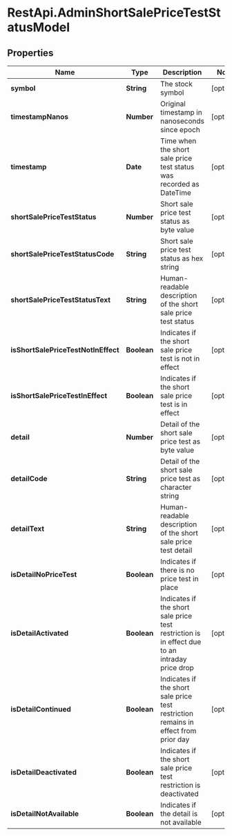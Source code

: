 # RestApi.AdminShortSalePriceTestStatusModel

## Properties

Name | Type | Description | Notes
------------ | ------------- | ------------- | -------------
**symbol** | **String** | The stock symbol | [optional] 
**timestampNanos** | **Number** | Original timestamp in nanoseconds since epoch | [optional] 
**timestamp** | **Date** | Time when the short sale price test status was recorded as DateTime | [optional] 
**shortSalePriceTestStatus** | **Number** | Short sale price test status as byte value | [optional] 
**shortSalePriceTestStatusCode** | **String** | Short sale price test status as hex string | [optional] 
**shortSalePriceTestStatusText** | **String** | Human-readable description of the short sale price test status | [optional] 
**isShortSalePriceTestNotInEffect** | **Boolean** | Indicates if the short sale price test is not in effect | [optional] 
**isShortSalePriceTestInEffect** | **Boolean** | Indicates if the short sale price test is in effect | [optional] 
**detail** | **Number** | Detail of the short sale price test as byte value | [optional] 
**detailCode** | **String** | Detail of the short sale price test as character string | [optional] 
**detailText** | **String** | Human-readable description of the short sale price test detail | [optional] 
**isDetailNoPriceTest** | **Boolean** | Indicates if there is no price test in place | [optional] 
**isDetailActivated** | **Boolean** | Indicates if the short sale price test restriction is in effect due to an intraday price drop | [optional] 
**isDetailContinued** | **Boolean** | Indicates if the short sale price test restriction remains in effect from prior day | [optional] 
**isDetailDeactivated** | **Boolean** | Indicates if the short sale price test restriction is deactivated | [optional] 
**isDetailNotAvailable** | **Boolean** | Indicates if the detail is not available | [optional] 


